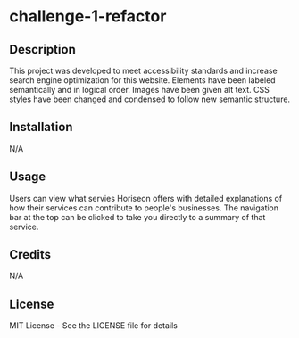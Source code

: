 # challenge-1-refactor

## Description
This project was developed to meet accessibility standards and increase search engine optimization for this website. Elements have been labeled semantically and in logical order. Images have been given alt text. CSS styles have been changed and condensed to follow new semantic structure.   

## Installation
N/A

## Usage 
Users can view what servies Horiseon offers with detailed explanations of how their services can contribute to people's businesses. The navigation bar at the top can be clicked to take you directly to a summary of that service.

## Credits
N/A

## License
MIT License - See the LICENSE file for details
